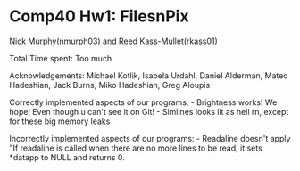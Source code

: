# Comp40 Hw1: FilesnPix
Nick Murphy(nmurph03) and Reed Kass-Mullet(rkass01)



Total Time spent: Too much

Acknowledgements:
Michael Kotlik,
Isabela Urdahl,
Daniel Alderman,
Mateo Hadeshian,
Jack Burns,
Miko Hadeshian,
Greg Aloupis


Correctly implemented aspects of our programs:
    - Brightness works! We hope! Even though u can't see it on Git!
    - Simlines looks lit as hell rn, except for these big memory leaks

Incorrectly implemented aspects of our programs:
    - Readaline doesn't apply "If readaline is called when there are no more lines to be read, 
        it sets *datapp to NULL and returns 0.
